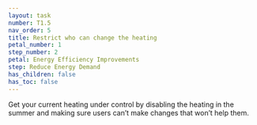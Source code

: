 ```yaml
---
layout: task
number: T1.5
nav_order: 5
title: Restrict who can change the heating
petal_number: 1
step_number: 2
petal: Energy Efficiency Improvements
step: Reduce Energy Demand
has_children: false
has_toc: false
---
```


Get your current heating under control by disabling the heating in the summer and making sure users can’t make changes that won’t help them.
